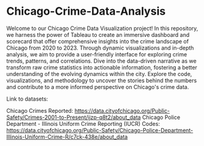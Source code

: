 # Chicago-Crime-Data-Analysis

Welcome to our Chicago Crime Data Visualization project! In this repository, we harness the power of Tableau to create an immersive dashboard and scorecard that offer comprehensive insights into the crime landscape of Chicago from 2020 to 2023. Through dynamic visualizations and in-depth analysis, we aim to provide a user-friendly interface for exploring crime trends, patterns, and correlations. Dive into the data-driven narrative as we transform raw crime statistics into actionable information, fostering a better understanding of the evolving dynamics within the city. Explore the code, visualizations, and methodology to uncover the stories behind the numbers and contribute to a more informed perspective on Chicago's crime data.

Link to datasets:

Chicago Crimes Reported: https://data.cityofchicago.org/Public-Safety/Crimes-2001-to-Present/ijzp-q8t2/about_data
Chicago Police Department - Illinois Uniform Crime Reporting (IUCR) Codes: https://data.cityofchicago.org/Public-Safety/Chicago-Police-Department-Illinois-Uniform-Crime-R/c7ck-438e/about_data
